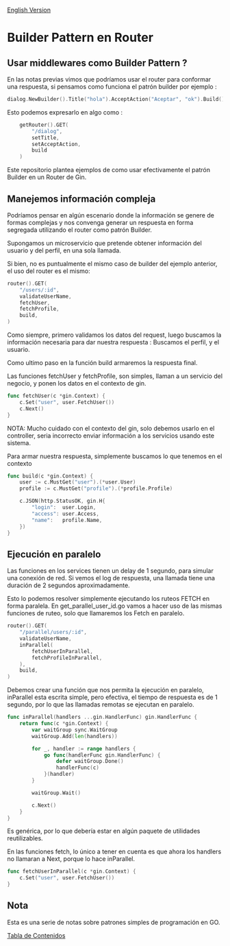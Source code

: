 [English Version](README_en.md)

# Builder Pattern en Router

## Usar middlewares como Builder Pattern ?

En las notas previas vimos que podríamos usar el router para conformar una respuesta, si pensamos como funciona el patrón builder por ejemplo :

```go
dialog.NewBuilder().Title("hola").AcceptAction("Aceptar", "ok").Build()
```

Esto podemos expresarlo en algo como :

```go
	getRouter().GET(
		"/dialog",
		setTitle,
		setAcceptAction,
		build
	)
```

Este repositorio plantea ejemplos de como usar efectivamente el patrón Builder en un Router de Gin.

## Manejemos información compleja

Podríamos pensar en algún escenario donde la información se genere de formas complejas y nos convenga generar un respuesta en forma segregada utilizando el router como patrón Builder.

Supongamos un microservicio que pretende obtener información del usuario y del perfil, en una sola llamada.

Si bien, no es puntualmente el mismo caso de builder del ejemplo anterior, el uso del router es el mismo:

```go
router().GET(
	"/users/:id",
	validateUserName,
	fetchUser,
	fetchProfile,
	build,
)
```

Como siempre, primero validamos los datos del request, luego buscamos la información necesaria para dar nuestra respuesta : Buscamos el perfil, y el usuario.

Como ultimo paso en la función build armaremos la respuesta final.

Las funciones fetchUser y fetchProfile, son simples, llaman a un servicio del negocio, y ponen los datos en el contexto de gin.

```go
func fetchUser(c *gin.Context) {
	c.Set("user", user.FetchUser())
	c.Next()
}
```

NOTA: Mucho cuidado con el contexto del gin, solo debemos usarlo en el controller, seria incorrecto enviar información a los servicios usando este sistema.

Para armar nuestra respuesta, simplemente buscamos lo que tenemos en el contexto

```go
func build(c *gin.Context) {
	user := c.MustGet("user").(*user.User)
	profile := c.MustGet("profile").(*profile.Profile)

	c.JSON(http.StatusOK, gin.H{
		"login":  user.Login,
		"access": user.Access,
		"name":   profile.Name,
	})
}
```

## Ejecución en paralelo

Las funciones en los services tienen un delay de 1 segundo, para simular una conexión de red. Si vemos el log de respuesta, una llamada tiene una duración de 2 segundos aproximadamente.

Esto lo podemos resolver simplemente ejecutando los ruteos FETCH en forma paralela. En get_parallel_user_id.go vamos a hacer uso de las mismas funciones de ruteo, solo que llamaremos los Fetch en paralelo.

```go
router().GET(
	"/parallel/users/:id",
	validateUserName,
	inParallel(
		fetchUserInParallel,
		fetchProfileInParallel,
	),
	build,
)
```

Debemos crear una función que nos permita la ejecución en paralelo, inParallel esta escrita simple, pero efectiva, el tiempo de respuesta es de 1 segundo, por lo que las llamadas remotas se ejecutan en paralelo.

```go
func inParallel(handlers ...gin.HandlerFunc) gin.HandlerFunc {
	return func(c *gin.Context) {
		var waitGroup sync.WaitGroup
		waitGroup.Add(len(handlers))

		for _, handler := range handlers {
			go func(handlerFunc gin.HandlerFunc) {
				defer waitGroup.Done()
				handlerFunc(c)
			}(handler)
		}

		waitGroup.Wait()

		c.Next()
	}
}
```

Es genérica, por lo que debería estar en algún paquete de utilidades reutilizables.

En las funciones fetch, lo único a tener en cuenta es que ahora los handlers no llamaran a Next, porque lo hace inParallel.

```go
func fetchUserInParallel(c *gin.Context) {
	c.Set("user", user.FetchUser())
}
```

## Nota

Esta es una serie de notas sobre patrones simples de programación en GO.

[Tabla de Contenidos](https://github.com/nmarsollier/go_index/blob/main/README.md)
